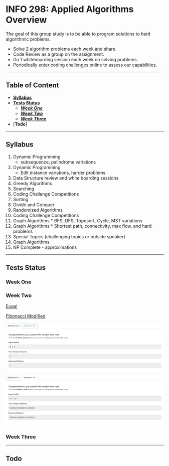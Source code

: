 # INFO 298: Applied Algorithms Overview

The goal of this group study is to be able to program solutions to hard 
algorithmic problems.
 * Solve 2 algorithm problems each week and share.
 * Code Review as a group on the assignment.
 * Do 1 whiteboarding session each week on solving problems.
 * Periodically enter coding challenges online to assess our capabilities.

---------------------------------------
## Table of Content
- [**Syllabus**](#syllabus)
- [**Tests Status**](#tests-status)
    - [***Week One***](#week-one)
    - [***Week Two***](#week-two)
    - [***Week Three***](#week-three)
- [**Todo**]

---------------------------------------
## Syllabus
 1. Dynamic Programming
    * subsequence, palindrome variations
 2. Dynamic Programming
    * Edit distance variations, harder problems
 3. Data Structure review and white boarding sessions
 4. Greedy Algorithms
 5. Searching
 6. Coding Challenge Competitions
 7. Sorting
 8. Divide and Conquer
 9. Randomized Algorithms
 10. Coding Challenge Competitions
 11. Graph Algorithms
    * BFS, DFS, Toposort, Cycle, MST variations
 12. Graph Algorithms
    * Shortest path, connectivity, max flow, and hard problems
 13. Special Topics (challenging topics or outside speaker)
 14. Graph Algorithms
 15. NP Complete - approximations
 
---------------------------------------
## Tests Status

### Week One

### Week Two

[Euqal](https://www.hackerrank.com/challenges/equal)

[Fibonacci Modified](https://www.hackerrank.com/challenges/fibonacci-modified)

![fibonacci_modified_1](results/fibonacci_modified_1.jpeg)
![fibonacci_modified_2](results/fibonacci_modified_2.jpeg)



### Week Three

---------------------------------------
## Todo
